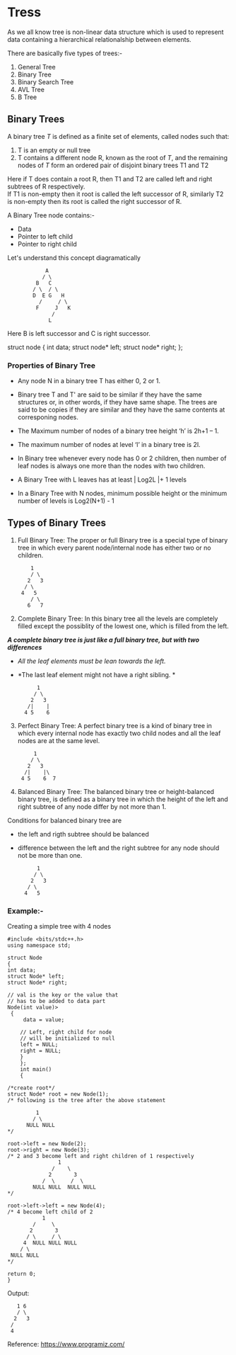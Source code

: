 # Tress

As we all know tree is non-linear data structure which is used to represent data containing a hierarchical relationalship between elements.

There are basically five types of trees:-

1. General Tree
2. Binary Tree
3. Binary Search Tree 
4. AVL Tree
5. B Tree

## Binary Trees

A binary tree *T* is defined as a finite set of elements, called nodes such that:

1. T is an empty or null tree
2. T contains a different node R, known as the root of *T*, and the remaining nodes of *T* form an ordered pair of disjoint binary trees T1 and T2
  
  Here if T does contain a root R, then T1 and T2 are called left and right subtrees of R respectively.  
  If T1 is non-empty then it root is called the left successor of R, similarly T2 is non-empty then its root is called the right successor of R.

A Binary Tree node contains:-

- Data
- Pointer to left child
- Pointer to right child

Let's understand this concept diagramatically

                A
               / \
             B   C
            / \  / \
            D  E G   H
              /     / \
             F     J   K
                  /
                 L

Here B is left successor and C is right successor.

struct node
{
    int data;
    struct node* left;
    struct node* right;
};

### Properties of Binary Tree

- Any node N in a binary tree T has either 0, 2 or 1.

- Binary tree T and T' are said to be similar if they have the same structures or, in other words, if they have same shape. The trees are said to be copies if they are similar and they have the same contents at corresponing nodes.

- The Maximum number of nodes of a binary tree height ‘h’ is 2h+1 – 1.

- The maximum number of nodes at level ‘l’ in a binary tree is 2l. 

- In Binary tree whenever every node has 0 or 2 children, then number of leaf nodes is always one more than the nodes with two children.

- A Binary Tree with L leaves has at least | Log2L |+ 1   levels 

- In a Binary Tree with N nodes, minimum possible height or the minimum number of levels is Log2(N+1) - 1

## Types of Binary Trees

1. Full Binary Tree: The proper or full Binary tree is a special type of binary tree in which every parent node/internal node has either two or no children.

           1
           / \
          2   3
         / \    
        4   5   
           / \
          6   7

2. Complete Binary Tree: In this binary tree all the levels are completely filled except the possiblity of the lowest one, which is filled from the left.

***A complete binary tree is just like a full binary tree, but with two differences***

- *All the leaf elements must be lean towards the left.*
- *The last leaf element might not have a right sibling. *

            1
           / \
          2   3
         /|    |
        4 5    6  

3. Perfect Binary Tree: A perfect binary tree is a kind of binary tree in which every internal node has exactly two child nodes and all the leaf nodes are at the same level.

            1
           / \
          2   3
         /|    |\
        4 5    6  7 
         
4. Balanced Binary Tree: The balanced binary tree or height-balanced binary tree, is defined as a binary tree in which the height of the left and right subtree of any node differ by not more than 1.

Conditions for balanced binary tree are

- the left and rigth subtree should be balanced

- difference between the left and the right subtree for any node should not be more than one.

            1
           / \
          2   3
         / \    
        4   5   

### Example:-

 Creating a simple tree with 4 nodes

    #include <bits/stdc++.h>
    using namespace std;
  
    struct Node
    {
    int data;
    struct Node* left;
    struct Node* right;
 
    // val is the key or the value that
    // has to be added to data part
    Node(int value)>
     {
         data = value;
 
        // Left, right child for node
        // will be initialized to null
        left = NULL;
        right = NULL;
        }
        };
        int main()
        {
 
    /*create root*/
    struct Node* root = new Node(1);
    /* following is the tree after the above statement
 
             1
            / \
          NULL NULL
    */

    root->left = new Node(2);
    root->right = new Node(3);
    /* 2 and 3 become left and right children of 1 respectively
                    1
                  /    \
                 2       3
               /  \     /  \
            NULL NULL  NULL NULL
    */
 
    root->left->left = new Node(4);
    /* 4 become left child of 2
               1
            /     \
           2       3
          / \     / \
         4  NULL NULL NULL
        / \
     NULL NULL
    */

    return 0;
    }

Output:

       1 6
       / \
      2   3
     /
     4

Reference: https://www.programiz.com/
